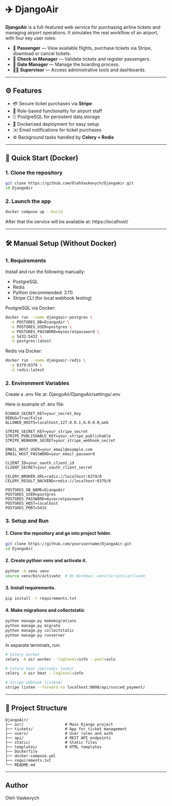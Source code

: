 # ✈️ DjangoAir

**DjangoAir** is a full-featured web service for purchasing airline tickets and managing airport operations. It simulates the real workflow of an airport, with four key user roles:

- 🧾 **Passenger** — View available flights, purchase tickets via Stripe, download or cancel tickets.
- 🧾 **Check-in Manager** — Validate tickets and register passengers.
- 🛂 **Gate Manager** — Manage the boarding process.
- 🧑‍✈️ **Supervisor** — Access administrative tools and dashboards.

---

## ⚙️ Features

- 💳 Secure ticket purchases via **Stripe**
- 👥 Role-based functionality for airport staff
- 🗄 PostgreSQL for persistent data storage
- 🐳 Dockerized deployment for easy setup
- ✉️ Email notifications for ticket purchases
- ⚙️ Background tasks handled by **Celery + Redis**

---

## 🚀 Quick Start (Docker)

### 1. Clone the repository

```bash
git clone https://github.com/OlehVaskevych/DjangoAir.git
cd DjangoAir
```

### 2. Launch the app
```bash
docker compose up --build
```

After that the service will be available at: https://localhost/

---

## 🛠 Manual Setup (Without Docker)

### 1. Requirements
Install and run the following manually:

- PostgreSQL
- Redis
- Python (recommended: 3.11)
- Stripe CLI (for local webhook testing)

PostgreSQL via Docker:
```bash
docker run --name djangoair-postgres \
  -e POSTGRES_DB=DjangoAir \
  -e POSTGRES_USER=postgres \
  -e POSTGRES_PASSWORD=mysecretpassword \
  -p 5432:5432 \
  -d postgres:latest
```

Redis via Docker:
```bash
docker run --name djangoair-redis \
  -p 6379:6379 \
  -d redis:latest
```

### 2. Environment Variables
Create a .env file at: DjangoAir/DjangoAir/settings/.env

Here is example of .env file:
```dotenv
DJANGO_SECRET_KEY=your_secret_key
DEBUG=True/False
ALLOWED_HOSTS=localhost,127.0.0.1,0.0.0.0,web

STRIPE_SECRET_KEY=your_stripe_secret
STRIPE_PUBLISHABLE_KEY=your_stripe_publishable
STRIPE_WEBHOOK_SECRET=your_stripe_webhook_secret

EMAIL_HOST_USER=your_email@example.com
EMAIL_HOST_PASSWORD=your_email_password

CLIENT_ID=your_oauth_client_id
CLIENT_SECRET=your_oauth_client_secret

CELERY_BROKER_URL=redis://localhost:6379/0
CELERY_RESULT_BACKEND=redis://localhost:6379/0

POSTGRES_DB_NAME=DjangoAir
POSTGRES_USER=postgres
POSTGRES_PASSWORD=mysecretpassword
POSTGRES_HOST=localhost
POSTGRES_PORT=5432
```

### 3. Setup and Run

#### 1. Clone the repository and go into project folder.
```bash
git clone https://github.com/yourusername/DjangoAir.git
cd DjangoAir
```

#### 2. Create python venv and activate it.
```bash
python -m venv venv
source venv/bin/activate  # On Windows: venv\Scripts\activate
```

#### 3. Install requirements.
```bash
pip install -r requirements.txt 
```

#### 4. Make migrations and collectstatic
```bash
python manage.py makemigrations
python manage.py migrate
python manage.py collectstatic
python manage.py runserver
```

In separate terminals, run:
```bash
# Celery worker
celery -A air worker --loglevel=info --pool=solo

# Celery beat (periodic tasks)
celery -A air beat --loglevel=info

# Stripe webhook listener
stripe listen --forward-to localhost:8000/api/succed_payment/
```

---

## 📂 Project Structure
```
DjangoAir/
├── air/                  # Main Django project
├── tickets/              # App for ticket management
├── users/                # User roles and auth
├── api/                  # REST API endpoints
├── static/               # Static files
├── templates/            # HTML templates
├── Dockerfile
├── docker-compose.yml
├── requirements.txt
└── README.md
```

---

## Author
Oleh Vaskevych
